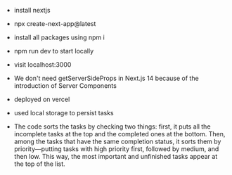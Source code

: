 - install nextjs
- npx create-next-app@latest
- install all packages using npm i 
- npm run dev to start locally
- visit localhost:3000

- We don't need getServerSideProps in Next.js 14 because of the introduction of Server Components
- deployed on vercel
- used local storage to persist tasks
- The code sorts the tasks by checking two things: first, it puts all the incomplete tasks at the top and the completed ones at the bottom. Then, among the tasks that have the same completion status, it sorts them by priority—putting tasks with high priority first, followed by medium, and then low. This way, the most important and unfinished tasks appear at the top of the list.
